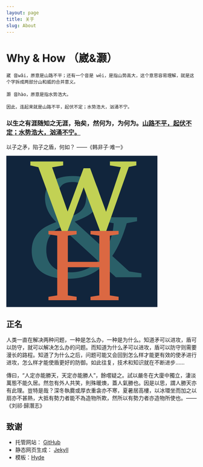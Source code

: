 ```yaml
---
layout: page
title: 关于
slug: About
---
```

# Why & How （崴&灏）

	崴 音wǎi，原意是山路不平；还有一个音是 wēi，是指山势高大，这个意思容易理解，就是这个字拆成两部分山和威的合并意义。

	灏 音hào，原意是指水势浩大。

	因此，连起来就是山路不平，起伏不定；水势浩大，汹涌不宁。

### 以生之有涯随知之无涯，殆矣，然何为，为何为。[山路不平，起伏不定；水势浩大，汹涌不宁。](https://wanglongqi.github.io/2014/11/05/ChineseName/)

<p class="message">
  以子之矛，陷子之盾，何如？	——《韩非子·难一》
</p>

<img src="/public/logo.svg" align="center" alt="Logo"/>

## 正名

人类一直在解决两种问题，一种是怎么办，一种是为什么。知道矛可以进攻，盾可以防守，就可以解决怎么办的问题。而知道为什么矛可以进攻，盾可以防守则需要漫长的路程。知道了为什么之后，问题可能又会回到怎么样才能更有效的使矛进行进攻，怎么样才能使盾更好的防御。如此往复，技术和知识就在不断进步……

<p class="message">
  傳曰，“人定亦能勝天，天定亦能勝人”，餘嚐疑之。試以嚴冬在大廈中獨立，淒淡萬態不能久居。然忽有外人共笑，則殊暖燠，蓋人氣勝也。因是以思，謂人勝天亦有此理。豈特是哉？深冬執爨或厚衣重衾亦不寒，夏暑居高樓，以冰環坐而加之以扇亦不甚熱，大抵有勢力者能不為造物所欺，然所以有勢力者亦造物所使也。——《刘祁·歸潛志》
</p>

## 致谢

* 托管网站： [GitHub](http://github.io)
* 静态网页生成： [Jekyll](http://jekyllrb.com/)
* 模板：[Hyde](http://hyde.getpoole.com)
